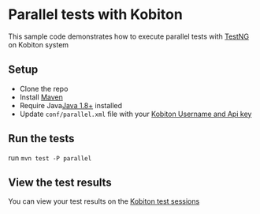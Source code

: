 # Parallel tests with Kobiton
This sample code demonstrates how to execute parallel tests with [TestNG](http://testng.org/doc/documentation-main.html) on Kobiton system

## Setup

* Clone the repo
* Install [Maven](https://maven.apache.org)
* Require Java[Java 1.8+](https://java.com/en/download/) installed
* Update `conf/parallel.xml` file with your [Kobiton Username and Api key](https://portal.kobiton.com/settings/keys)

## Run the tests

run `mvn test -P parallel`

## View the test results

You can view your test results on the [Kobiton test sessions](https://portal.kobiton.com/sessions)
